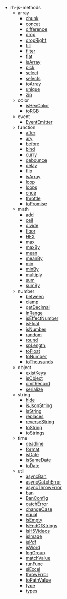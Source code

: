 * rh-js-methods
  * array
    * [chunk](rh-js-methods/array/chunk.md)
    * [concat](rh-js-methods/array/concat.md)
    * [difference](rh-js-methods/array/difference.md)
    * [drop](rh-js-methods/array/drop.md)
    * [dropRight](rh-js-methods/array/dropRight.md)
    * [fill](rh-js-methods/array/fill.md)
    * [filter](rh-js-methods/array/filter.md)
    * [flat](rh-js-methods/array/flat.md)
    * [isArray](rh-js-methods/array/isArray.md)
    * [pick](rh-js-methods/array/pick.md)
    * [select](rh-js-methods/array/select.md)
    * [selects](rh-js-methods/array/selects.md)
    * [toArray](rh-js-methods/array/toArray.md)
    * [unique](rh-js-methods/array/unique.md)
    * [zip](rh-js-methods/array/zip.md)
  * color
    * [isHexColor](rh-js-methods/color/isHexColor.md)
    * [toRGB](rh-js-methods/color/toRGB.md)
  * event
    * [EventEmitter](rh-js-methods/event/EventEmitter.md)
  * function
    * [after](rh-js-methods/function/after.md)
    * [ary](rh-js-methods/function/ary.md)
    * [before](rh-js-methods/function/before.md)
    * [bind](rh-js-methods/function/bind.md)
    * [curry](rh-js-methods/function/curry.md)
    * [debounce](rh-js-methods/function/debounce.md)
    * [delay](rh-js-methods/function/delay.md)
    * [flip](rh-js-methods/function/flip.md)
    * [isArray](rh-js-methods/function/isArray.md)
    * [loop](rh-js-methods/function/loop.md)
    * [loops](rh-js-methods/function/loops.md)
    * [once](rh-js-methods/function/once.md)
    * [throttle](rh-js-methods/function/throttle.md)
    * [toPromise](rh-js-methods/function/toPromise.md)
  * math
    * [add](rh-js-methods/math/add.md)
    * [ceil](rh-js-methods/math/ceil.md)
    * [divide](rh-js-methods/math/divide.md)
    * [floor](rh-js-methods/math/floor.md)
    * [HEX](rh-js-methods/math/HEX.md)
    * [max](rh-js-methods/math/max.md)
    * [maxBy](rh-js-methods/math/maxBy.md)
    * [mean](rh-js-methods/math/mean.md)
    * [meanBy](rh-js-methods/math/meanBy.md)
    * [min](rh-js-methods/math/min.md)
    * [minBy](rh-js-methods/math/minBy.md)
    * [multiply](rh-js-methods/math/multiply.md)
    * [sum](rh-js-methods/math/sum.md)
    * [sumBy](rh-js-methods/math/sumBy.md)
  * number
    * [between](rh-js-methods/number/between.md)
    * [clamp](rh-js-methods/number/clamp.md)
    * [getDecimal](rh-js-methods/number/getDecimal.md)
    * [inRange](rh-js-methods/number/inRange.md)
    * [isEffectNumber](rh-js-methods/number/isEffectNumber.md)
    * [isFloat](rh-js-methods/number/isFloat.md)
    * [isNumber](rh-js-methods/number/isNumber.md)
    * [random](rh-js-methods/number/random.md)
    * [round](rh-js-methods/number/round.md)
    * [spLength](rh-js-methods/number/spLength.md)
    * [toFloat](rh-js-methods/number/toFloat.md)
    * [toNumber](rh-js-methods/number/toNumber.md)
    * [toThousands](rh-js-methods/number/toThousands.md)
  * object
    * [existKeys](rh-js-methods/object/existKeys.md)
    * [isObject](rh-js-methods/object/isObject.md)
    * [omitRecord](rh-js-methods/object/omitRecord.md)
    * [serialize](rh-js-methods/object/serialize.md)
  * string
    * [hide](rh-js-methods/string/hide.md)
    * [isJsonString](rh-js-methods/string/isJsonString.md)
    * [isString](rh-js-methods/string/isString.md)
    * [replaces](rh-js-methods/string/replaces.md)
    * [reverseString](rh-js-methods/string/reverseString.md)
    * [toString](rh-js-methods/string/toString.md)
    * [toStrings](rh-js-methods/string/toStrings.md)
  * time
    * [deadline](rh-js-methods/time/deadline.md)
    * [format](rh-js-methods/time/format.md)
    * [isDate](rh-js-methods/time/isDate.md)
    * [isSameDate](rh-js-methods/time/isSameDate.md)
    * [toDate](rh-js-methods/time/toDate.md)
  * util
    * [asyncBan](rh-js-methods/util/asyncBan.md)
    * [asyncCatchError](rh-js-methods/util/asyncCatchError.md)
    * [asyncThrowError](rh-js-methods/util/asyncThrowError.md)
    * [ban](rh-js-methods/util/ban.md)
    * [BanConfig](rh-js-methods/util/BanConfig.md)
    * [catchError](rh-js-methods/util/catchError.md)
    * [changeCase](rh-js-methods/util/changeCase.md)
    * [equal](rh-js-methods/util/equal.md)
    * [isEmpty](rh-js-methods/util/isEmpty.md)
    * [IsEndOfStrings](rh-js-methods/util/IsEndOfStrings.md)
    * [isH5Videos](rh-js-methods/util/isH5Videos.md)
    * [isImage](rh-js-methods/util/isImage.md)
    * [isPdf](rh-js-methods/util/isPdf.md)
    * [isWord](rh-js-methods/util/isWord.md)
    * [logGroup](rh-js-methods/util/logGroup.md)
    * [matchValue](rh-js-methods/util/matchValue.md)
    * [runFunc](rh-js-methods/util/runFunc.md)
    * [siExcel](rh-js-methods/util/siExcel.md)
    * [throwError](rh-js-methods/util/throwError.md)
    * [toPathValue](rh-js-methods/util/toPathValue.md)
    * [type](rh-js-methods/util/type.md)
    * [types](rh-js-methods/util/types.md)
